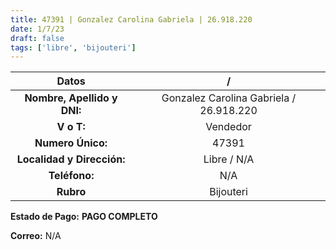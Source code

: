 ```yaml
---
title: 47391 | Gonzalez Carolina Gabriela | 26.918.220
date: 1/7/23
draft: false
tags: ['libre', 'bijouteri']
---
```


|          **Datos**          |                    /                    |
|:---------------------------:|:---------------------------------------:|
| **Nombre, Apellido y DNI:** | Gonzalez Carolina Gabriela / 26.918.220 |
|          **V o T:**         |                 Vendedor                |
|      **Numero Único:**      |                  47391                  |
|  **Localidad y Dirección:** |               Libre / N/A               |
|        **Teléfono:**        |                   N/A                   |
|          **Rubro**          |                Bijouteri                |

**Estado de Pago:** **PAGO COMPLETO**

**Correo:** N/A
